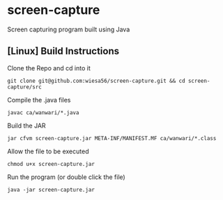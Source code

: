 # screen-capture
Screen capturing program built using Java

## [Linux] Build Instructions

Clone the Repo and cd into it

`git clone git@github.com:wiesa56/screen-capture.git && cd screen-capture/src`

Compile the .java files

`javac ca/wanwari/*.java`

Build the JAR

`jar cfvm screen-capture.jar META-INF/MANIFEST.MF ca/wanwari/*.class`

Allow the file to be executed

`chmod u+x screen-capture.jar`

Run the program (or double click the file)

`java -jar screen-capture.jar`

